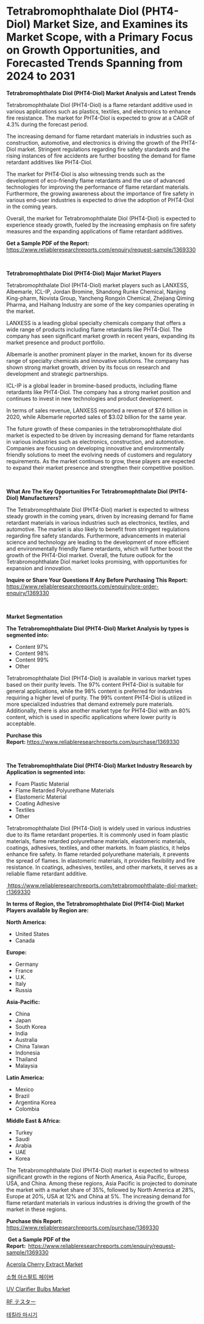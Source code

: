 <p><h1>Tetrabromophthalate Diol (PHT4-Diol) Market Size, and Examines its Market Scope, with a Primary Focus on Growth Opportunities, and Forecasted Trends Spanning from 2024 to 2031</h1></p><p><strong>Tetrabromophthalate Diol (PHT4-Diol) Market Analysis and Latest Trends</strong></p>
<p><p>Tetrabromophthalate Diol (PHT4-Diol) is a flame retardant additive used in various applications such as plastics, textiles, and electronics to enhance fire resistance. The market for PHT4-Diol is expected to grow at a CAGR of 4.3% during the forecast period. </p><p>The increasing demand for flame retardant materials in industries such as construction, automotive, and electronics is driving the growth of the PHT4-Diol market. Stringent regulations regarding fire safety standards and the rising instances of fire accidents are further boosting the demand for flame retardant additives like PHT4-Diol.</p><p>The market for PHT4-Diol is also witnessing trends such as the development of eco-friendly flame retardants and the use of advanced technologies for improving the performance of flame retardant materials. Furthermore, the growing awareness about the importance of fire safety in various end-user industries is expected to drive the adoption of PHT4-Diol in the coming years.</p><p>Overall, the market for Tetrabromophthalate Diol (PHT4-Diol) is expected to experience steady growth, fueled by the increasing emphasis on fire safety measures and the expanding applications of flame retardant additives.</p></p>
<p><strong>Get a Sample PDF of the Report:&nbsp;</strong> <a href="https://www.reliableresearchreports.com/enquiry/request-sample/1369330">https://www.reliableresearchreports.com/enquiry/request-sample/1369330</a></p>
<p>&nbsp;</p>
<p><strong>Tetrabromophthalate Diol (PHT4-Diol) Major Market Players</strong></p>
<p><p>Tetrabromophthalate Diol (PHT4-Diol) market players such as LANXESS, Albemarle, ICL-IP, Jordan Bromine, Shandong Runke Chemical, Nanjing King-pharm, Novista Group, Yancheng Rongxin Chemical, Zhejiang Qiming Pharma, and Haihang Industry are some of the key companies operating in the market.</p><p>LANXESS is a leading global specialty chemicals company that offers a wide range of products including flame retardants like PHT4-Diol. The company has seen significant market growth in recent years, expanding its market presence and product portfolio.</p><p>Albemarle is another prominent player in the market, known for its diverse range of specialty chemicals and innovative solutions. The company has shown strong market growth, driven by its focus on research and development and strategic partnerships.</p><p>ICL-IP is a global leader in bromine-based products, including flame retardants like PHT4-Diol. The company has a strong market position and continues to invest in new technologies and product development.</p><p>In terms of sales revenue, LANXESS reported a revenue of $7.6 billion in 2020, while Albemarle reported sales of $3.02 billion for the same year.</p><p>The future growth of these companies in the tetrabromophthalate diol market is expected to be driven by increasing demand for flame retardants in various industries such as electronics, construction, and automotive. Companies are focusing on developing innovative and environmentally friendly solutions to meet the evolving needs of customers and regulatory requirements. As the market continues to grow, these players are expected to expand their market presence and strengthen their competitive position.</p></p>
<p>&nbsp;</p>
<p><strong>What Are The Key Opportunities For Tetrabromophthalate Diol (PHT4-Diol) Manufacturers?</strong></p>
<p><p>The Tetrabromophthalate Diol (PHT4-Diol) market is expected to witness steady growth in the coming years, driven by increasing demand for flame retardant materials in various industries such as electronics, textiles, and automotive. The market is also likely to benefit from stringent regulations regarding fire safety standards. Furthermore, advancements in material science and technology are leading to the development of more efficient and environmentally friendly flame retardants, which will further boost the growth of the PHT4-Diol market. Overall, the future outlook for the Tetrabromophthalate Diol market looks promising, with opportunities for expansion and innovation.</p></p>
<p><strong>Inquire or Share Your Questions If Any Before Purchasing This Report:</strong> <a href="https://www.reliableresearchreports.com/enquiry/pre-order-enquiry/1369330">https://www.reliableresearchreports.com/enquiry/pre-order-enquiry/1369330</a></p>
<p>&nbsp;</p>
<p><strong>Market Segmentation</strong></p>
<p><strong>The Tetrabromophthalate Diol (PHT4-Diol) Market Analysis by types is segmented into:</strong></p>
<p><ul><li>Content 97%</li><li>Content 98%</li><li>Content 99%</li><li>Other</li></ul></p>
<p><p>Tetrabromophthalate Diol (PHT4-Diol) is available in various market types based on their purity levels. The 97% content PHT4-Diol is suitable for general applications, while the 98% content is preferred for industries requiring a higher level of purity. The 99% content PHT4-Diol is utilized in more specialized industries that demand extremely pure materials. Additionally, there is also another market type for PHT4-Diol with an 80% content, which is used in specific applications where lower purity is acceptable.</p></p>
<p><strong>Purchase this Report:&nbsp;</strong><a href="https://www.reliableresearchreports.com/purchase/1369330">https://www.reliableresearchreports.com/purchase/1369330</a></p>
<p>&nbsp;</p>
<p><strong>The Tetrabromophthalate Diol (PHT4-Diol) Market Industry Research by Application is segmented into:</strong></p>
<p><ul><li>Foam Plastic Material</li><li>Flame Retarded Polyurethane Materials</li><li>Elastomeric Material</li><li>Coating Adhesive</li><li>Textiles</li><li>Other</li></ul></p>
<p><p>Tetrabromophthalate Diol (PHT4-Diol) is widely used in various industries due to its flame retardant properties. It is commonly used in foam plastic materials, flame retarded polyurethane materials, elastomeric materials, coatings, adhesives, textiles, and other markets. In foam plastics, it helps enhance fire safety. In flame retarded polyurethane materials, it prevents the spread of flames. In elastomeric materials, it provides flexibility and fire resistance. In coatings, adhesives, textiles, and other markets, it serves as a reliable flame retardant additive.</p></p>
<p><a href="https://www.reliableresearchreports.com/tetrabromophthalate-diol-market-r1369330">&nbsp;https://www.reliableresearchreports.com/tetrabromophthalate-diol-market-r1369330</a></p>
<p><strong>In terms of Region, the Tetrabromophthalate Diol (PHT4-Diol) Market Players available by Region are:</strong></p>
<p>
    <p> <strong> North America: </strong>
        <ul>
            <li>United States</li>
            <li>Canada</li>
        </ul>
        </p> 
    <p> <strong> Europe: </strong>
        <ul>
            <li>Germany</li>
            <li>France</li>
            <li>U.K.</li>
            <li>Italy</li>
            <li>Russia</li>
        </ul>
        </p> 
    <p> <strong> Asia-Pacific: </strong>
        <ul>
            <li>China</li>
            <li>Japan</li>
            <li>South Korea</li>
            <li>India</li>
            <li>Australia</li>
            <li>China Taiwan</li>
            <li>Indonesia</li>
            <li>Thailand</li>
            <li>Malaysia</li>
        </ul>
        </p> 
    <p> <strong> Latin America: </strong>
        <ul>
            <li>Mexico</li>
            <li>Brazil</li>
            <li>Argentina Korea</li>
            <li>Colombia</li>
        </ul>
        </p> 
    <p> <strong> Middle East & Africa: </strong>
        <ul>
            <li>Turkey</li>
            <li>Saudi</li>
            <li>Arabia</li>
            <li>UAE</li>
            <li>Korea</li>
        </ul>
    </p>
    </p>
<p><p>The Tetrabromophthalate Diol (PHT4-Diol) market is expected to witness significant growth in the regions of North America, Asia Pacific, Europe, USA, and China. Among these regions, Asia Pacific is projected to dominate the market with a market share of 35%, followed by North America at 28%, Europe at 20%, USA at 12% and China at 5%. The increasing demand for flame retardant materials in various industries is driving the growth of the market in these regions.</p></p>
<p><strong>Purchase this Report: </strong><a href="https://www.reliableresearchreports.com/purchase/1369330">https://www.reliableresearchreports.com/purchase/1369330</a></p>
<p>&nbsp;<strong>Get a Sample PDF of the Report:&nbsp;&nbsp;</strong><a href="https://www.reliableresearchreports.com/enquiry/request-sample/1369330">https://www.reliableresearchreports.com/enquiry/request-sample/1369330</a></p>
<p><strong></strong></p>
<p><p><a href="https://github.com/derrinmiltonellis35gcl/Market-Research-Report-List-3/blob/main/acerola-cherry-extract-market.md">Acerola Cherry Extract Market</a></p><p><a href="https://medium.com/@autumnberge/%EC%9E%91%EC%9D%80-%EC%95%84%EC%8A%A4%ED%8C%94%ED%8A%B8-%ED%8F%AC%EC%9E%A5%EA%B8%B0-%EC%8B%9C%EC%9E%A5-2031%EB%85%84%EA%B9%8C%EC%A7%80%EC%9D%98-%ED%8A%B8%EB%A0%8C%EB%93%9C-%EC%98%88%EC%B8%A1-%EB%B0%8F-%EA%B2%BD%EC%9F%81-%EB%B6%84%EC%84%9D-69507086ef4b">소형 아스팔트 페이버</a></p><p><a href="https://www.linkedin.com/pulse/uv-clarifier-bulbs-market-share-new-trends-analysis-its-type-5amyc">UV Clarifier Bulbs Market</a></p><p><a href="https://medium.com/@stevencornish04/rf-%E3%83%86%E3%82%B9%E3%82%BF%E3%83%BC%E5%B8%82%E5%A0%B4-%E5%B8%82%E5%A0%B4cagr-%E5%B8%82%E5%A0%B4%E3%83%88%E3%83%AC%E3%83%B3%E3%83%89-%E3%81%8A%E3%82%88%E3%81%B3%E6%88%90%E9%95%B7%E6%88%A6%E7%95%A5%E3%81%AB%E9%96%A2%E3%81%99%E3%82%8B%E6%83%85%E5%A0%B1-4eeccc7b08fe">RF テスター</a></p><p><a href="https://medium.com/@jasonalter89657w/%ED%8B%B0%ED%82%A4%ED%85%8C%EC%9D%BC%EB%9D%BC%EC%8B%9C%EC%9E%A5-%EB%A7%88%EC%8B%9C%EB%A9%B4%EC%84%9C-%EC%8B%9C%EC%9E%A5-%EC%A0%90%EC%9C%A0%EC%9C%A8-%EC%8B%9C%EC%9E%A5-%ED%8A%B8%EB%A0%8C%EB%93%9C-%EB%B0%8F-%EB%AF%B8%EB%9E%98-%EC%84%B1%EC%9E%A5-%ED%83%90%EC%83%89-b0155e31ed9c">테킬라 마시기</a></p></p>